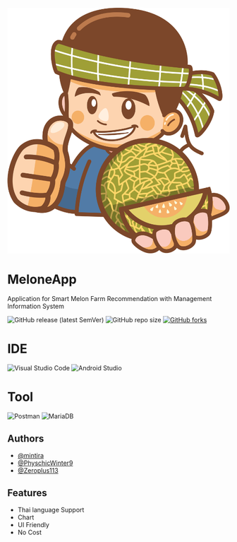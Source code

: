 
![Logo](https://raw.githubusercontent.com/PhyschicWinter9/MelonedApp/main/assets/icon/logo.png)


# MeloneApp 

Application for Smart Melon Farm Recommendation with Management Information System

![GitHub release (latest SemVer)](https://img.shields.io/github/v/release/physchicwinter9/MelonedApp?style=for-the-badge)
![GitHub repo size](https://img.shields.io/github/repo-size/PhyschicWinter9/MelonedApp?style=for-the-badge)
[![GitHub forks](https://img.shields.io/github/forks/PhyschicWinter9/MelonedApp?style=for-the-badge)](https://github.com/PhyschicWinter9/MelonedApp/network)

# IDE
![Visual Studio Code](https://img.shields.io/badge/Visual%20Studio%20Code-0078d7.svg?style=for-the-badge&logo=visual-studio-code&logoColor=white)
![Android Studio](https://img.shields.io/badge/Android_Studio-3DDC84?style=for-the-badge&logo=android-studio&logoColor=white)

# Tool
![Postman](https://img.shields.io/badge/Postman-FF6C37?style=for-the-badge&logo=Postman&logoColor=white)
![MariaDB](https://img.shields.io/badge/MariaDB-003545?style=for-the-badge&logo=mariadb&logoColor=white)




## Authors

- [@mintira](https://github.com/mintira)
- [@PhyschicWinter9](https://www.github.com/PhyschicWinter9)
- [@Zeroplus113](https://github.com/Zeroplus113)


## Features

- Thai language Support
- Chart
- UI Friendly
- No Cost

